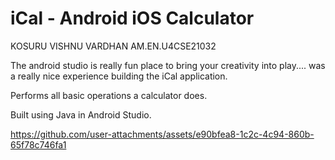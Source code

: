 # iCal - Android iOS Calculator
KOSURU VISHNU VARDHAN 
AM.EN.U4CSE21032

The android studio is really fun place to bring your creativity into play.... 
was a really nice experience building the iCal application.

Performs all basic operations a calculator does.

Built using Java in Android Studio.




https://github.com/user-attachments/assets/e90bfea8-1c2c-4c94-860b-65f78c746fa1


